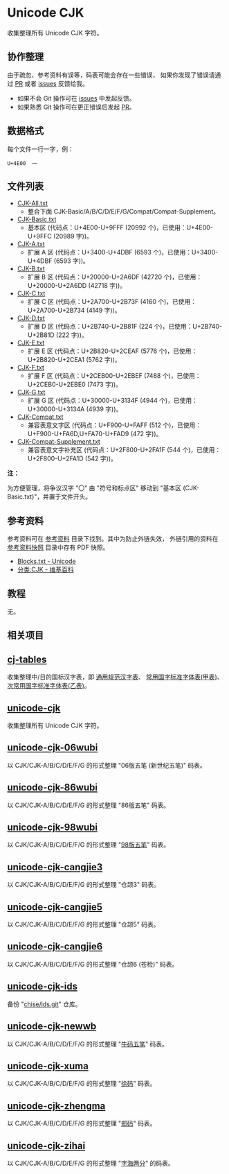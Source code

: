 # Unicode CJK

收集整理所有 Unicode CJK 字符。

## 协作整理

由于疏忽、参考资料有误等，码表可能会存在一些错误，
如果你发现了错误请通过 [PR] 或者 [issues] 反馈给我。

+ 如果不会 Git 操作可在 [issues] 中发起反馈。
+ 如果熟悉 Git 操作可在更正错误后发起 [PR]。

[PR]: https://github.com/aj-ash/unicode-cjk/pulls
[issues]: https://github.com/aj-ash/unicode-cjk/issues

## 数据格式

每个文件一行一字，例：

```Text
U+4E00	一
```

## 文件列表

+ [CJK-All.txt](CJK-All.txt)
    + 整合下面 CJK-Basic/A/B/C/D/E/F/G/Compat/Compat-Supplement。
+ [CJK-Basic.txt](CJK-Basic.txt)
    + 基本区 (代码点：U+4E00-U+9FFF (20992 个)，已使用：U+4E00-U+9FFC (20989 字))。
+ [CJK-A.txt](CJK-A.txt)
    + 扩展 A 区 (代码点：U+3400-U+4DBF (6593 个)，已使用：U+3400-U+4DBF (6593 字))。
+ [CJK-B.txt](CJK-B.txt)
    + 扩展 B 区 (代码点：U+20000-U+2A6DF (42720 个)，已使用：U+20000-U+2A6DD (42718 字))。
+ [CJK-C.txt](CJK-C.txt)
    + 扩展 C 区 (代码点：U+2A700-U+2B73F (4160 个)，已使用：U+2A700-U+2B734 (4149 字))。
+ [CJK-D.txt](CJK-D.txt)
    + 扩展 D 区 (代码点：U+2B740-U+2B81F (224 个)，已使用：U+2B740-U+2B81D (222 字))。
+ [CJK-E.txt](CJK-E.txt)
    + 扩展 E 区 (代码点：U+2B820-U+2CEAF (5776 个)，已使用：U+2B820-U+2CEA1 (5762 字))。
+ [CJK-F.txt](CJK-F.txt)
    + 扩展 F 区 (代码点：U+2CEB00-U+2EBEF (7488 个)，已使用：U+2CEB0-U+2EBE0 (7473 字))。
+ [CJK-G.txt](CJK-G.txt)
    + 扩展 G 区 (代码点：U+30000-U+3134F (4944 个)，已使用：U+30000-U+3134A (4939 字))。
+ [CJK-Compat.txt](CJK-Compat.txt)
    + 兼容表意文字区 (代码点：U+F900-U+FAFF (512 个)，已使用：U+F900-U+FA6D,U+FA70-U+FAD9 (472 字))。
+ [CJK-Compat-Supplement.txt](CJK-Compat-Supplement.txt)
    + 兼容表意文字补充区 (代码点：U+2F800-U+2FA1F (544 个)，已使用：U+2F800-U+2FA1D (542 字))。

**注：**

为方便管理，将争议汉字 "〇" 由 "符号和标点区" 移动到 "基本区 (CJK-Basic.txt)"，并置于文件开头。

## 参考资料

参考资料可在 [参考资料](参考资料) 目录下找到。其中为防止外链失效，
外链引用的资料在 [参考资料快照](参考资料快照) 目录中存有 PDF 快照。

+ [Blocks.txt - Unicode]
+ [分类:CJK - 维基百科]

[Blocks.txt - Unicode]: https://www.unicode.org/Public/UCD/latest/ucd/Blocks.txt
[分类:CJK - 维基百科]: https://zh.wikipedia.org/wiki/Category:CJK

## 教程

无。

## 相关项目

## [cj-tables]

收集整理中/日的国标汉字表，即 [通用规范汉字表]、
[常用国字标准字体表(甲表)]、[次常用国字标准字体表(乙表)]。

[cj-tables]: https://github.com/aj-ash/cj-tables
[通用规范汉字表]: https://zh.wikipedia.org/wiki/%E9%80%9A%E7%94%A8%E8%A7%84%E8%8C%83%E6%B1%89%E5%AD%97%E8%A1%A8
[常用国字标准字体表(甲表)]: https://zh.wikipedia.org/wiki/%E5%B8%B8%E7%94%A8%E5%9C%8B%E5%AD%97%E6%A8%99%E6%BA%96%E5%AD%97%E9%AB%94%E8%A1%A8
[次常用国字标准字体表(乙表)]: https://zh.wikipedia.org/wiki/%E5%B8%B8%E7%94%A8%E5%9C%8B%E5%AD%97%E6%A8%99%E6%BA%96%E5%AD%97%E9%AB%94%E8%A1%A8

## [unicode-cjk]

收集整理所有 Unicode CJK 字符。

[unicode-cjk]: https://github.com/aj-ash/unicode-cjk

## [unicode-cjk-06wubi]

以 CJK/CJK-A/B/C/D/E/F/G 的形式整理 "06版五笔 (新世纪五笔)" 码表。

[unicode-cjk-06wubi]: https://github.com/aj-ash/unicode-cjk-06wubi

## [unicode-cjk-86wubi]

以 CJK/CJK-A/B/C/D/E/F/G 的形式整理 "86版五笔" 码表。

[unicode-cjk-86wubi]: https://github.com/aj-ash/unicode-cjk-86wubi

## [unicode-cjk-98wubi]

以 CJK/CJK-A/B/C/D/E/F/G 的形式整理 "[98版五笔]" 码表。

[unicode-cjk-98wubi]: https://github.com/aj-ash/unicode-cjk-98wubi
[98版五笔]: http://98wb.ys168.com/

## [unicode-cjk-cangjie3]

以 CJK/CJK-A/B/C/D/E/F/G 的形式整理 "仓颉3" 码表。

[unicode-cjk-cangjie3]: https://github.com/aj-ash/unicode-cjk-cangjie3

## [unicode-cjk-cangjie5]

以 CJK/CJK-A/B/C/D/E/F/G 的形式整理 "仓颉5" 码表。

[unicode-cjk-cangjie5]: https://github.com/aj-ash/unicode-cjk-cangjie5

## [unicode-cjk-cangjie6]

以 CJK/CJK-A/B/C/D/E/F/G 的形式整理 "仓颉6 (苍检)" 码表。

[unicode-cjk-cangjie6]: https://github.com/aj-ash/unicode-cjk-cangjie6

## [unicode-cjk-ids]

备份 "[chise/ids.git]" 仓库。

[unicode-cjk-ids]: https://github.com/aj-ash/unicode-cjk-ids
[chise/ids.git]: http://git.chise.org/git/chise/ids.git

## [unicode-cjk-newwb]

以 CJK/CJK-A/B/C/D/E/F/G 的形式整理 "[牛码五笔]" 码表。

[unicode-cjk-newwb]: https://github.com/aj-ash/unicode-cjk-newwb
[牛码五笔]: http://newwb.ys168.com/

## [unicode-cjk-xuma]

以 CJK/CJK-A/B/C/D/E/F/G 的形式整理 "[徐码]" 码表。

[unicode-cjk-xuma]: https://github.com/aj-ash/unicode-cjk-xuma
[徐码]: https://www.xumax.top/

## [unicode-cjk-zhengma]

以 CJK/CJK-A/B/C/D/E/F/G 的形式整理 "[郑码]" 码表。

[unicode-cjk-zhengma]: https://github.com/aj-ash/unicode-cjk-zhengma
[郑码]: http://zmdisk.ys168.com/

## [unicode-cjk-zihai]

以 CJK/CJK-A/B/C/D/E/F/G 的形式整理 "[字海两分]" 的码表。

[unicode-cjk-zihai]: https://github.com/aj-ash/unicode-cjk-zihai
[字海两分]: http://cheonhyeong.com/Simplified/download.html
